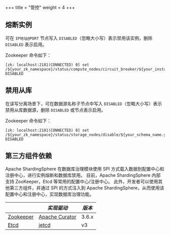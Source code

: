 +++
title = "管控"
weight = 4
+++

## 熔断实例

可在 `IP地址@PORT` 节点写入 `DISABLED`（忽略大小写）表示禁用该实例，删除 `DISABLED` 表示启用。

Zookeeper 命令如下：

```
[zk: localhost:2181(CONNECTED) 0] set /${your_zk_namespace}/status/compute_nodes/circuit_breaker/${your_instance_ip_a}@${your_instance_port_x} DISABLED
```

## 禁用从库

在读写分离场景下，可在数据源名称子节点中写入 `DISABLED`（忽略大小写）表示禁用从库数据源，删除 `DISABLED` 或节点表示启用。

Zookeeper 命令如下：

```
[zk: localhost:2181(CONNECTED) 0] set /${your_zk_namespace}/status/storage_nodes/disable/${your_schema_name.your_replica_datasource_name} DISABLED
```

## 第三方组件依赖

Apache ShardingSphere 在数据库治理模块使用 SPI 方式载入数据到配置中心和注册中心，进行实例熔断和数据库禁用。
目前，Apache ShardingSphere 内部支持 ZooKeeper，Etcd 等常用的配置中心/注册中心。
此外，开发者可以使用其他第三方组件，并通过 SPI 的方式注入到 Apache ShardingSphere，从而使用该配置中心和注册中心，实现数据库治理功能。

|                                            | *实现驱动*                                     | *版本* |
| ------------------------------------------ | -------------------------------------------- | ------ |
| [Zookeeper](https://zookeeper.apache.org/) | [Apache Curator](http://curator.apache.org/) | 3.6.x  |
| [Etcd](https://etcd.io/)                   | [jetcd](https://github.com/etcd-io/jetcd)    | v3     |
